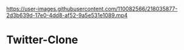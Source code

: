 

https://user-images.githubusercontent.com/110082566/218035877-2d3b639d-17e0-4dd8-af52-9a5e531e1089.mp4

# Twitter-Clone

